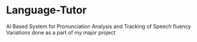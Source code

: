 # Language-Tutor
AI Based System for Pronunciation Analysis and Tracking of Speech fluency Variations done as a part of my major project
